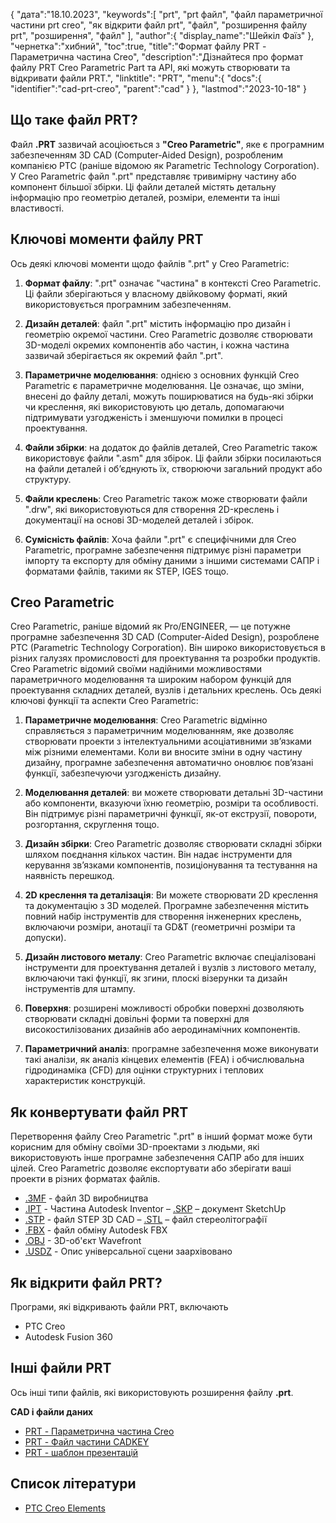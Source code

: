 {
"дата":"18.10.2023",
   "keywords":[
"prt",
"prt файл",
"файл параметричної частини prt creo",
"як відкрити файл prt",
"файл",
"розширення файлу prt",
"розширення",
"файл"
],
   "author":{
"display_name":"Шейкіл Фаїз"
},
"чернетка":"хибний",
"toc":true,
"title":"Формат файлу PRT - Параметрична частина Creo",
   "description":"Дізнайтеся про формат файлу PRT Creo Parametric Part та API, які можуть створювати та відкривати файли PRT.",
"linktitle": "PRT",
   "menu":{
      "docs":{
         "identifier":"cad-prt-creo",
         "parent":"cad"
}
},
"lastmod":"2023-10-18"
}

## Що таке файл PRT?

Файл **.PRT** зазвичай асоціюється з **"Creo Parametric"**, яке є програмним забезпеченням 3D CAD (Computer-Aided Design), розробленим компанією PTC (раніше відомою як Parametric Technology Corporation). У Creo Parametric файл ".prt" представляє тривимірну частину або компонент більшої збірки. Ці файли деталей містять детальну інформацію про геометрію деталей, розміри, елементи та інші властивості.

## Ключові моменти файлу PRT

Ось деякі ключові моменти щодо файлів ".prt" у Creo Parametric:

1. **Формат файлу**: ".prt" означає "частина" в контексті Creo Parametric. Ці файли зберігаються у власному двійковому форматі, який використовується програмним забезпеченням.
    












2. **Дизайн деталей**: файл ".prt" містить інформацію про дизайн і геометрію окремої частини. Creo Parametric дозволяє створювати 3D-моделі окремих компонентів або частин, і кожна частина зазвичай зберігається як окремий файл ".prt".
    












3. **Параметричне моделювання**: однією з основних функцій Creo Parametric є параметричне моделювання. Це означає, що зміни, внесені до файлу деталі, можуть поширюватися на будь-які збірки чи креслення, які використовують цю деталь, допомагаючи підтримувати узгодженість і зменшуючи помилки в процесі проектування.
    












4. **Файли збірки**: на додаток до файлів деталей, Creo Parametric також використовує файли ".asm" для збірок. Ці файли збірки посилаються на файли деталей і об’єднують їх, створюючи загальний продукт або структуру.
    












5. **Файли креслень**: Creo Parametric також може створювати файли ".drw", які використовуються для створення 2D-креслень і документації на основі 3D-моделей деталей і збірок.
    












6. **Сумісність файлів**: Хоча файли ".prt" є специфічними для Creo Parametric, програмне забезпечення підтримує різні параметри імпорту та експорту для обміну даними з іншими системами САПР і форматами файлів, такими як STEP, IGES тощо.
    












## Creo Parametric

Creo Parametric, раніше відомий як Pro/ENGINEER, — це потужне програмне забезпечення 3D CAD (Computer-Aided Design), розроблене PTC (Parametric Technology Corporation). Він широко використовується в різних галузях промисловості для проектування та розробки продуктів. Creo Parametric відомий своїми надійними можливостями параметричного моделювання та широким набором функцій для проектування складних деталей, вузлів і детальних креслень. Ось деякі ключові функції та аспекти Creo Parametric:

1. **Параметричне моделювання**: Creo Parametric відмінно справляється з параметричним моделюванням, яке дозволяє створювати проекти з інтелектуальними асоціативними зв’язками між різними елементами. Коли ви вносите зміни в одну частину дизайну, програмне забезпечення автоматично оновлює пов’язані функції, забезпечуючи узгодженість дизайну.
    












2. **Моделювання деталей**: ви можете створювати детальні 3D-частини або компоненти, вказуючи їхню геометрію, розміри та особливості. Він підтримує різні параметричні функції, як-от екструзії, повороти, розгортання, скруглення тощо.
    












3. **Дизайн збірки**: Creo Parametric дозволяє створювати складні збірки шляхом поєднання кількох частин. Він надає інструменти для керування зв’язками компонентів, позиціонування та тестування на наявність перешкод.
    












4. **2D креслення та деталізація**: Ви можете створювати 2D креслення та документацію з 3D моделей. Програмне забезпечення містить повний набір інструментів для створення інженерних креслень, включаючи розміри, анотації та GD&T (геометричні розміри та допуски).
    












5. **Дизайн листового металу**: Creo Parametric включає спеціалізовані інструменти для проектування деталей і вузлів з листового металу, включаючи такі функції, як згини, плоскі візерунки та дизайн інструментів для штампу.
    












6. **Поверхня**: розширені можливості обробки поверхні дозволяють створювати складні довільні форми та поверхні для високостилізованих дизайнів або аеродинамічних компонентів.
    












7. **Параметричний аналіз**: програмне забезпечення може виконувати такі аналізи, як аналіз кінцевих елементів (FEA) і обчислювальна гідродинаміка (CFD) для оцінки структурних і теплових характеристик конструкцій.

## Як конвертувати файл PRT

Перетворення файлу Creo Parametric ".prt" в інший формат може бути корисним для обміну своїми 3D-проектами з людьми, які використовують інше програмне забезпечення САПР або для інших цілей. Creo Parametric дозволяє експортувати або зберігати ваші проекти в різних форматах файлів.

- [.3MF](/uk/3d/3mf/) - файл 3D виробництва
- [.IPT](/uk/3d/ipt/) - Частина Autodesk Inventor
– [.SKP](/uk/image/skp/) – документ SketchUp
- [.STP](/uk/3d/stp/) - файл STEP 3D CAD
– [.STL](/uk/cad/stl/) – файл стереолітографії
- [.FBX](/uk/3d/fbx/) - файл обміну Autodesk FBX
- [.OBJ](/uk/3d/obj/) - 3D-об'єкт Wavefront
- [.USDZ](/uk/3d/usdz/) - Опис універсальної сцени заархівовано

## Як відкрити файл PRT?

Програми, які відкривають файли PRT, включають

- PTC Creo
- Autodesk Fusion 360

## Інші файли PRT

Ось інші типи файлів, які використовують розширення файлу **.prt**.

**CAD і файли даних**
- [PRT - Параметрична частина Creo](/uk/cad/prt-creo/)
- [PRT - Файл частини CADKEY](/uk/cad/prt-cadkey/)
- [PRT - шаблон презентацій](/uk/data/prt-template/)

## Список літератури
* [PTC Creo Elements](https://en.wikipedia.org/wiki/PTC_Creo_Elements/Pro)

